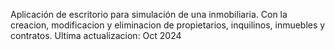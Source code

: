 Aplicación de escritorio para simulación de una inmobiliaria.
Con la creacion, modificacion y eliminacion de propietarios, inquilinos, inmuebles y contratos.
Ultima actualizacion: Oct 2024
